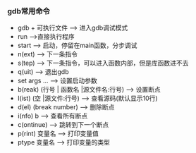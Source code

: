 ### gdb常用命令
- gdb + 可执行文件 --> 进入gdb调试模式
- run -->直接执行程序
- start --> 启动，停留在main函数，分步调试
- n(ext) --> 下一条指令
- s(tep) --> 下一条指令，可以进入函数内部，但是库函数进不去
- q(uit) --> 退出gdb
- set args ... --> 设置启动参数
- b(reak) (行号 | 函数名 |源文件名:行号) --> 设置断点
- l(ist) (空 |源文件:行号) --> 查看源码(默认显示10行)
- d(el) (break number) --> 删除断点
- i(nfo) b --> 查看所有断点
- c(ontinue) --> 跳转到下一个断点
- p(rint) 变量名 --> 打印变量值
- ptype 变量名 --> 打印变量的类型

